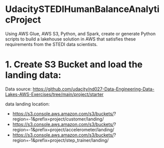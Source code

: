 # UdacitySTEDIHumanBalanceAnalyticProject
Using AWS Glue, AWS S3, Python, and Spark, create or generate Python scripts to build a lakehouse solution in AWS that satisfies these requirements from the STEDI data scientists.

# 1. Create S3 Bucket and load the landing data:

Data source: https://github.com/udacity/nd027-Data-Engineering-Data-Lakes-AWS-Exercises/tree/main/project/starter

data landing location: 
* https://s3.console.aws.amazon.com/s3/buckets/<your-bucket-name>?region=<your-region>-1&prefix=project/customer/landing/
* https://s3.console.aws.amazon.com/s3/buckets/<your-bucket-name>?region=<your-region>-1&prefix=project/accelerometer/landing/
* https://s3.console.aws.amazon.com/s3/buckets/<your-bucket-name>?region=<your-region>-1&prefix=project/step_trainer/landing/
  
